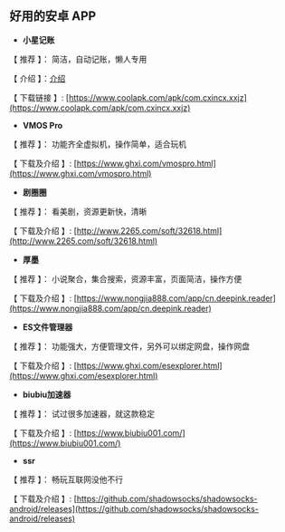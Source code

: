 ## 好用的安卓 APP

- **小星记账**

【 推荐 】： 简洁，自动记账，懒人专用

【 介绍 】：[介绍](https://sspai.com/post/69247#:~:text=%E4%BB%8B%E7%BB%8D%E7%BB%99%E4%BD%A0%E3%80%82-,%E5%B0%8F%E6%98%9F%E8%AE%B0%E8%B4%A6%EF%BC%9A%E4%BA%BA%E6%80%A7%E5%8C%96%E7%BB%86%E8%8A%82%E6%8B%89%E6%BB%A1%E7%9A%84%E8%AE%B0%E8%B4%A6%E5%BA%94%E7%94%A8,-%E5%B9%B3%E5%8F%B0%EF%BC%9AAndroid)

【 下载链接 】: [https://www.coolapk.com/apk/com.cxincx.xxjz](https://www.coolapk.com/apk/com.cxincx.xxjz)

- **VMOS Pro**

【 推荐 】： 功能齐全虚拟机，操作简单，适合玩机

【 下载及介绍 】: [https://www.ghxi.com/vmospro.html](https://www.ghxi.com/vmospro.html)

- **剧圈圈**

【 推荐 】： 看美剧，资源更新快，清晰

【 下载及介绍 】: [http://www.2265.com/soft/32618.html](http://www.2265.com/soft/32618.html)

- **厚墨**

【 推荐 】： 小说聚合，集合搜索，资源丰富，页面简洁，操作方便

【 下载及介绍 】: [https://www.nongjia888.com/app/cn.deepink.reader](https://www.nongjia888.com/app/cn.deepink.reader)

- **ES文件管理器**

【 推荐 】： 功能强大，方便管理文件，另外可以绑定网盘，操作网盘

【 下载及介绍 】: [https://www.ghxi.com/esexplorer.html](https://www.ghxi.com/esexplorer.html)


- **biubiu加速器**

【 推荐 】： 试过很多加速器，就这款稳定

【 下载及介绍 】: [https://www.biubiu001.com/](https://www.biubiu001.com/)

- **ssr**

【 推荐 】： 畅玩互联网没他不行

【 下载及介绍 】: [https://github.com/shadowsocks/shadowsocks-android/releases](https://github.com/shadowsocks/shadowsocks-android/releases)
